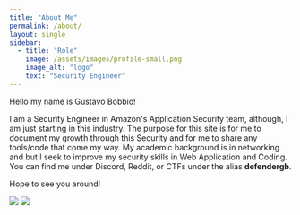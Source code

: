```yaml
---
title: "About Me"
permalink: /about/
layout: single
sidebar:
  - title: "Role"
    image: /assets/images/profile-small.png
    image_alt: "logo"
    text: "Security Engineer"
---
```


Hello my name is Gustavo Bobbio!

I am a Security Engineer in Amazon's Application Security team, although, I am just starting in this industry. The purpose for this site is for me to document my growth through this Security and for me to share any tools/code that come my way. My academic background is in networking and but I seek to improve my security skills in Web Application and Coding. You can find me under Discord, Reddit, or CTFs under the alias __defendergb__. 

Hope to see you around!

<a href='https://twitter.com/DefenderGB'><img src='https://img.shields.io/twitter/follow/defendergb?style=flat-square&label=@defendergb&color=black&logo=twitter&logoColor=white' style='width:auto !important;'/></a>
<a href='https://github.com/DefenderGB'><img src='https://img.shields.io/github/followers/DefenderGB?style=flat-square&label=DefenderGB&color=black&logo=github&logoColor=white' style='width:auto !important;'/></a><br/>